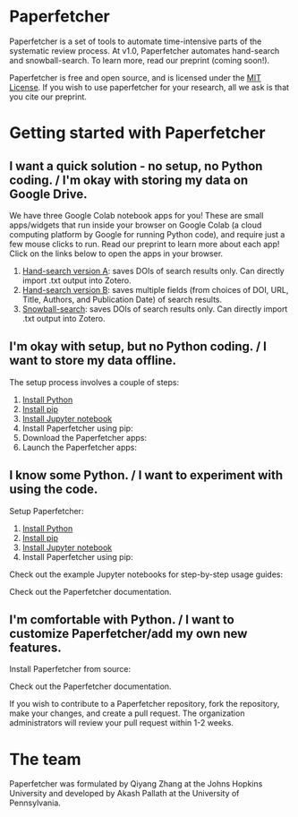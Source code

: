 # Paperfetcher

Paperfetcher is a set of tools to automate time-intensive parts of the systematic review process. At v1.0, Paperfetcher automates hand-search and snowball-search.
To learn more, read our preprint (coming soon!).

Paperfetcher is free and open source, and is licensed under the [MIT License](https://github.com/paperfetcher/paperfetcher/blob/master/LICENSE). If you wish to use paperfetcher for your research, all we ask is that you cite our preprint.

# Getting started with Paperfetcher

## I want a quick solution - no setup, no Python coding. / I'm okay with storing my data on Google Drive.

We have three Google Colab notebook apps for you! These are small apps/widgets that run inside your browser on Google Colab (a cloud computing platform by Google for running Python code), and require just a few mouse clicks to run. Read our preprint to learn more about each app! Click on the links below to open the apps in your browser.

1. [Hand-search version A](https://colab.research.google.com/github/paperfetcher/paperfetcher-colab-app/blob/main/paperfetcher_handsearch_DOI_app.ipynb): saves DOIs of search results only. Can directly import .txt output into Zotero.
2. [Hand-search version B](https://colab.research.google.com/github/paperfetcher/paperfetcher-colab-app/blob/main/paperfetcher_handsearch_citations_app.ipynb): saves multiple fields (from choices of DOI, URL, Title, Authors, and Publication Date) of search results.
3. [Snowball-search](https://colab.research.google.com/github/paperfetcher/paperfetcher-colab-app/blob/main/paperfetcher_snowballsearch_app.ipynb): saves DOIs of search results only. Can directly import .txt output into Zotero.

## I'm okay with setup, but no Python coding. / I want to store my data offline.

The setup process involves a couple of steps:
1. [Install Python]()
2. [Install pip]()
3. [Install Jupyter notebook]()
4. Install Paperfetcher using pip:
5. Download the Paperfetcher apps:
6. Launch the Paperfetcher apps:

## I know some Python. / I want to experiment with using the code.

Setup Paperfetcher:
1. [Install Python]()
2. [Install pip]()
3. [Install Jupyter notebook]()
4. Install Paperfetcher using pip:

Check out the example Jupyter notebooks for step-by-step usage guides:

Check out the Paperfetcher documentation.

## I'm comfortable with Python. / I want to customize Paperfetcher/add my own new features.

Install Paperfetcher from source:

Check out the Paperfetcher documentation.

If you wish to contribute to a Paperfetcher repository, fork the repository, make your changes, and create a pull request. The organization administrators will review your pull request within 1-2 weeks.

# The team
Paperfetcher was formulated by Qiyang Zhang at the Johns Hopkins University and developed by Akash Pallath at the University of Pennsylvania.
